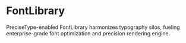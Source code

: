 # FontLibrary
PreciseType-enabled FontLibrary harmonizes typography silos, fueling enterprise-grade font optimization and precision rendering engine.

